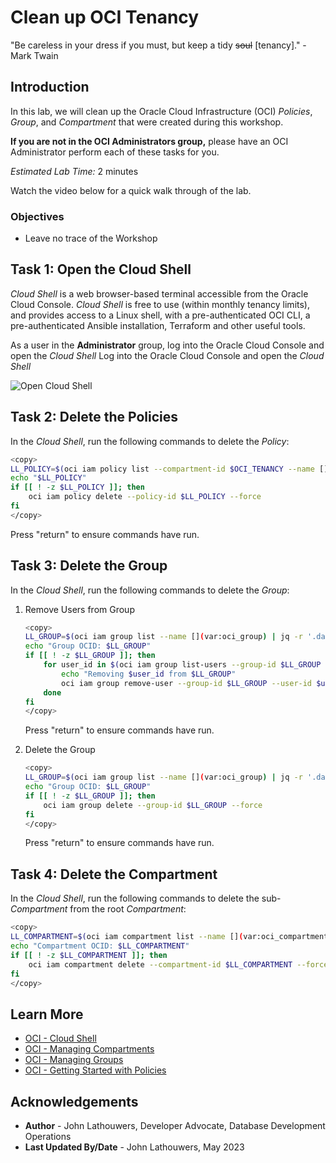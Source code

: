 # Clean up OCI Tenancy

"Be careless in your dress if you must, but keep a tidy ~~soul~~ [tenancy]."
\- Mark Twain

## Introduction

In this lab, we will clean up the Oracle Cloud Infrastructure (OCI) *Policies*, *Group*, and *Compartment* that were created during this workshop.

<if type="tenancy">**If you are not in the OCI Administrators group,** please have an OCI Administrator perform each of these tasks for you.</fi>

*Estimated Lab Time:* 2 minutes

Watch the video below for a quick walk through of the lab.
[](youtube:zNKxJjkq0Pw)

### Objectives

* Leave no trace of the Workshop

## Task 1: Open the Cloud Shell

*Cloud Shell* is a web browser-based terminal accessible from the Oracle Cloud Console. *Cloud Shell* is free to use (within monthly tenancy limits), and provides access to a Linux shell, with a pre-authenticated OCI CLI, a pre-authenticated Ansible installation, Terraform and other useful tools.

<if type="tenancy">As a user in the **Administrator** group, log into the Oracle Cloud Console and open the *Cloud Shell*</fi>
<if type="free-tier">Log into the Oracle Cloud Console and open the *Cloud Shell*</fi>

![Open Cloud Shell](https://oracle-livelabs.github.io/common/images/console/cloud-shell.png "Open Cloud Shell")

## Task 2: Delete the Policies

In the *Cloud Shell*, run the following commands to delete the *Policy*:

```bash
<copy>
LL_POLICY=$(oci iam policy list --compartment-id $OCI_TENANCY --name [](var:oci_group)_POLICY | jq -r '.data[].id')
echo "$LL_POLICY"
if [[ ! -z $LL_POLICY ]]; then
    oci iam policy delete --policy-id $LL_POLICY --force
fi
</copy>
```

Press "return" to ensure commands have run.

## Task 3: Delete the Group

In the *Cloud Shell*, run the following commands to delete the *Group*:

1. Remove Users from Group

    ```bash
    <copy>
    LL_GROUP=$(oci iam group list --name [](var:oci_group) | jq -r '.data[].id')
    echo "Group OCID: $LL_GROUP"
    if [[ ! -z $LL_GROUP ]]; then
        for user_id in $(oci iam group list-users --group-id $LL_GROUP | jq -r '.data[].id'); do
            echo "Removing $user_id from $LL_GROUP"
            oci iam group remove-user --group-id $LL_GROUP --user-id $user_id --force
        done
    fi
    </copy>
    ```

    Press "return" to ensure commands have run.

2. Delete the Group

    ```bash
    <copy>
    LL_GROUP=$(oci iam group list --name [](var:oci_group) | jq -r '.data[].id')
    echo "Group OCID: $LL_GROUP"
    if [[ ! -z $LL_GROUP ]]; then
        oci iam group delete --group-id $LL_GROUP --force
    fi
    </copy>
    ```

    Press "return" to ensure commands have run.

## Task 4: Delete the Compartment

In the *Cloud Shell*, run the following commands to delete the sub-*Compartment* from the root *Compartment*:

```bash
<copy>
LL_COMPARTMENT=$(oci iam compartment list --name [](var:oci_compartment) | jq -r '.data[].id')
echo "Compartment OCID: $LL_COMPARTMENT"
if [[ ! -z $LL_COMPARTMENT ]]; then
    oci iam compartment delete --compartment-id $LL_COMPARTMENT --force
fi
</copy>
```

## Learn More

* [OCI - Cloud Shell](https://docs.oracle.com/en-us/iaas/Content/API/Concepts/cloudshellintro.htm "OCI - Cloud Shell")
* [OCI - Managing Compartments](https://docs.oracle.com/en-us/iaas/Content/Identity/Tasks/managingcompartments.htm "OCI - Managing Compartments")
* [OCI - Managing Groups](https://docs.oracle.com/en-us/iaas/Content/Identity/Tasks/managinggroups.htm "OCI - Managing Groups")
* [OCI - Getting Started with Policies](https://docs.oracle.com/en-us/iaas/Content/Identity/Concepts/policygetstarted.htm "OCI - Getting Started with Policies")

## Acknowledgements

* **Author** - John Lathouwers, Developer Advocate, Database Development Operations
* **Last Updated By/Date** - John Lathouwers, May 2023
